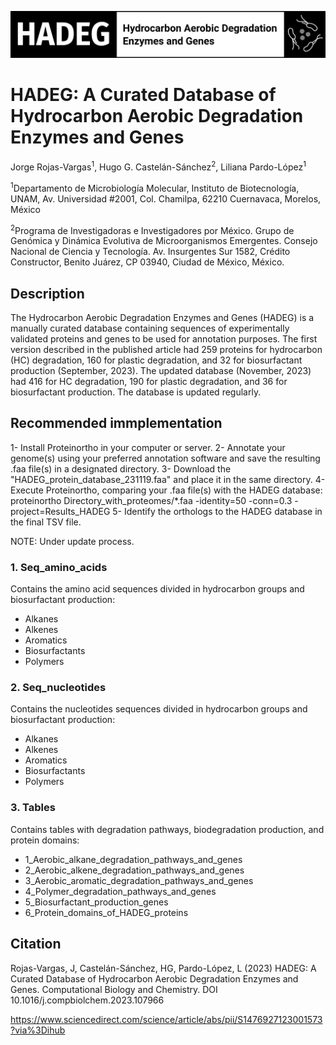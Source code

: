 ![HADEG](./logo_HADEG.png) 

# HADEG: A Curated Database of Hydrocarbon Aerobic Degradation Enzymes and Genes 

Jorge Rojas-Vargas<sup>1</sup>, Hugo G. Castelán-Sánchez<sup>2</sup>, Liliana Pardo-López<sup>1</sup>

<sup>1</sup>Departamento de Microbiología Molecular, Instituto de Biotecnología, UNAM, Av. Universidad #2001, Col. Chamilpa, 62210 Cuernavaca, Morelos, México

<sup>2</sup>Programa de Investigadoras e Investigadores por México. Grupo de Genómica y Dinámica Evolutiva de Microorganismos Emergentes. Consejo Nacional de Ciencia y Tecnología. Av. Insurgentes Sur 1582, Crédito Constructor, Benito Juárez, CP 03940, Ciudad de México, México.

## Description

The Hydrocarbon Aerobic Degradation Enzymes and Genes (HADEG) is a manually curated database containing sequences of experimentally validated proteins and genes to be used for annotation purposes. The first version described in the published article had 259 proteins for hydrocarbon (HC) degradation, 160 for plastic degradation, and 32 for biosurfactant production (September, 2023). The updated database (November, 2023) had 416 for HC degradation, 190 for plastic degradation, and 36 for biosurfactant production. The database is updated regularly.

## Recommended immplementation

1- Install Proteinortho in your computer or server.
2- Annotate your genome(s) using your preferred annotation software and save the resulting .faa file(s) in a designated directory.
3- Download the "HADEG_protein_database_231119.faa" and place it in the same directory.
4- Execute Proteinortho, comparing your .faa file(s) with the HADEG database: 
proteinortho Directory_with_proteomes/*.faa -identity=50 -conn=0.3 -project=Results_HADEG
5- Identify the orthologs to the HADEG database in the final TSV file.

NOTE: Under update process.

### 1. Seq_amino_acids

Contains the amino acid sequences divided in hydrocarbon groups and biosurfactant production:

- Alkanes
- Alkenes
- Aromatics
- Biosurfactants
- Polymers

### 2. Seq_nucleotides

Contains the nucleotides sequences divided in hydrocarbon groups and biosurfactant production:

- Alkanes
- Alkenes
- Aromatics
- Biosurfactants
- Polymers

### 3. Tables

Contains tables with degradation pathways, biodegradation production, and protein domains:

- 1_Aerobic_alkane_degradation_pathways_and_genes
- 2_Aerobic_alkene_degradation_pathways_and_genes
- 3_Aerobic_aromatic_degradation_pathways_and_genes
- 4_Polymer_degradation_pathways_and_genes
- 5_Biosurfactant_production_genes
- 6_Protein_domains_of_HADEG_proteins


## Citation

Rojas-Vargas, J, Castelán-Sánchez, HG, Pardo-López, L (2023) HADEG: A Curated Database of Hydrocarbon Aerobic Degradation Enzymes and Genes. Computational Biology and Chemistry. DOI 10.1016/j.compbiolchem.2023.107966

https://www.sciencedirect.com/science/article/abs/pii/S1476927123001573?via%3Dihub
